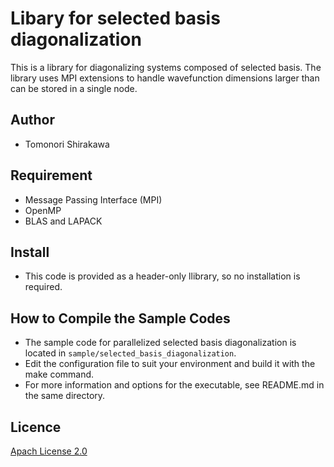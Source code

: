 # Libary for selected basis diagonalization

This is a library for diagonalizing systems composed of selected basis. The library uses MPI extensions to handle wavefunction dimensions larger than can be stored in a single node.

## Author

- Tomonori Shirakawa

## Requirement

- Message Passing Interface (MPI)
- OpenMP
- BLAS and LAPACK

## Install

- This code is provided as a header-only llibrary, so no installation is required.

## How to Compile the Sample Codes

- The sample code for parallelized selected basis diagonalization is located in `sample/selected_basis_diagonalization`.
- Edit the configuration file to suit your environment and build it with the make command.
- For more information and options for the executable, see README.md in the same directory.

## Licence

[Apach License 2.0](https://github.com/r-ccs-cms/sbd/blob/main/LICENSE.txt)
